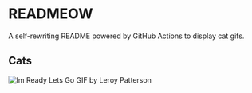 # READMEOW

A self-rewriting README powered by GitHub Actions to display cat gifs.

## Cats

![Im Ready Lets Go GIF by Leroy Patterson](https://media2.giphy.com/media/CjmvTCZf2U3p09Cn0h/200.gif?cid=9acd02datvomtfrbepe5oqh4e4fud3a31zj8uxe3aptcupsw&ep=v1_gifs_search&rid=200.gif&ct=g)
